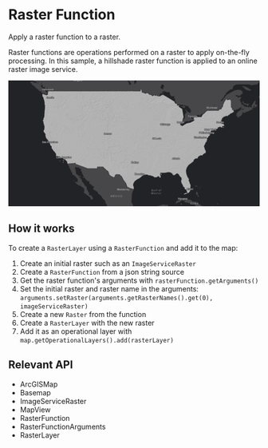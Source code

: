 # Raster Function

Apply a raster function to a raster.

Raster functions are operations performed on a raster to apply on-the-fly processing. In this sample, a hillshade 
raster function is applied to an online raster image service.

![](RasterFunction.png)

## How it works

To create a `RasterLayer` using a `RasterFunction` and add it to the map:

1.  Create an initial raster such as an `ImageServiceRaster`
2.  Create a `RasterFunction` from a json string source
3.  Get the raster function's arguments with `rasterFunction.getArguments()`
4.  Set the initial raster and raster name in the arguments: `arguments.setRaster(arguments.getRasterNames().get(0), imageServiceRaster)`
5.  Create a new `Raster` from the function
6.  Create a `RasterLayer` with the new raster
7.  Add it as an operational layer with `map.getOperationalLayers().add(rasterLayer)`


## Relevant API


*   ArcGISMap
*   Basemap
*   ImageServiceRaster
*   MapView
*   RasterFunction
*   RasterFunctionArguments
*   RasterLayer

